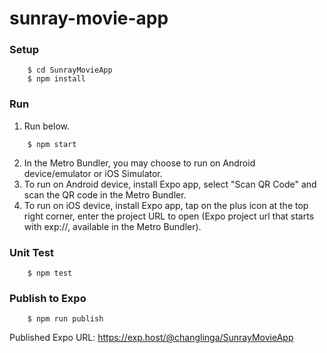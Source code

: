 # sunray-movie-app

### Setup

```
    $ cd SunrayMovieApp
    $ npm install
```

### Run

1. Run below.

```
    $ npm start
```

2. In the Metro Bundler, you may choose to run on Android device/emulator or iOS Simulator.
3. To run on Android device, install Expo app, select "Scan QR Code" and scan the QR code in the Metro Bundler.
4. To run on iOS device, install Expo app, tap on the plus icon at the top right corner, enter the project URL to open (Expo project url that starts with exp://, available in the Metro Bundler).

### Unit Test

```
    $ npm test
```

### Publish to Expo

```
    $ npm run publish
```

Published Expo URL: https://exp.host/@changlinga/SunrayMovieApp
